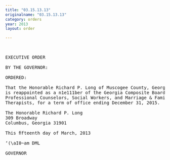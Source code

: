 ```yaml
---
title: "03.15.13.13"
originalname: "03.15.13.13"
category: orders
year: 2013
layout: order

---
```

<pre>
 

EXECUTIVE ORDER

BY THE GOVERNOR:

ORDERED:

That the Honorable Richard P. Long of Muscogee County, Georgia,
is reappointed as a n1e111ber of the Georgia Composite Board of
Professional Counselors, Social Workers, and Marriage & Family
Therapists, for a term of office ending December 31, 2015.

The Honorable Richard P. Long
309 Broadway
Columbus, Georgia 31901

This ﬁfteenth day of March, 2013

‘(\aI0~am DML

GOVERNOR

</pre>
